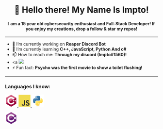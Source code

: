 <h1 align="center">👋 Hello there! My Name Is Impto!</h1>
<h4 align="center">I am a 15 year old cybersecurity enthusiast and Full-Stack Developer! If you enjoy my creations, drop a follow & star my repos!</h3>

---

- 🔭 I’m currently working on **Reaper Discord Bot**
- 🌱 I’m currently learning **C++, JavaScript, Python And c#**
- 📫 How to reach me: **Through my discord (Impto#1560)!**
- <a <img src="https://discord.c99.nl/widget/theme-2/814811294963990530.png"/></a>
- ⚡ Fun fact: **Psycho was the first movie to show a toilet flushing!**


---

<h3 align="left">Languages I know:</h3>
<p align="left"> <a href="https://www.w3schools.com/cpp/" target="_blank" rel="noreferrer"> <img src="https://raw.githubusercontent.com/devicons/devicon/master/icons/cplusplus/cplusplus-original.svg" alt="cplusplus" width="40" height="40"/> </a> <a href="https://developer.mozilla.org/en-US/docs/Web/JavaScript" target="_blank" rel="noreferrer"> <img src="https://raw.githubusercontent.com/devicons/devicon/master/icons/javascript/javascript-original.svg" alt="javascript" width="40" height="40"/> </a> <a href="https://www.python.org" target="_blank" rel="noreferrer"> <img src="https://raw.githubusercontent.com/devicons/devicon/master/icons/python/python-original.svg" alt="python" width="40" height="40"/> </a> </p>
<a href="https://www.w3schools.com/cpp/" target="_blank" rel="noreferrer"> <img src="https://raw.githubusercontent.com/devicons/devicon/master/icons/csharp/csharp-original.svg" alt="csharp" width="40" height="40"/>
